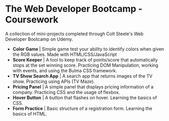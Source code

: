 <h1>The Web Developer Bootcamp - Coursework</h1>
A collection of mini-projects completed through Colt Steele's Web Developer Bootcamp on Udemy. 

<ul>
<li> <b>Color Game </b> | Simple game test your ability to identify colors when given the RGB values. Made with HTML/CSS/JavaScript</li>
<li> <b>Score Keeper</b> | A tool to keep track of points/score that automatically stops at the set winning score. Practicing DOM Manipulation, working with events, and using the Bulma CSS framework.</li>
<li> <b>TV Show Search App</b> | A search app that returns images of the TV show. Practicing using APIs (TV Maze).</li>
<li> <b>Pricing Panel</b> | A simple panel that displays pricing information of a company. Practicing CSS and the usage of flexbox.</li>
<li> <b>Hover Button</b> | A button that flashes on hover. Learning the basics of CSS. </li>
<li> <b>Form Practice</b> | Basic structure of a registration form. Learning the basics of HTML.</li>


</ul>
